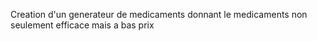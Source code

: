 Creation d'un generateur de medicaments donnant le medicaments non seulement efficace mais a bas prix
